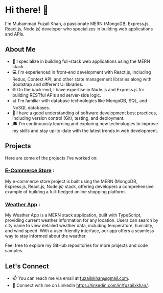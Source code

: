 # Hi there! 👋

I'm Muhammad Fuzail Khan, a passionate MERN (MongoDB, Express.js, React.js, Node.js) developer who specializes in building web applications and APIs.

## About Me

- 🚀 I specialize in building full-stack web applications using the MERN stack.
- 💻 I'm experienced in front-end development with React.js, including Redux, Context API, and other state management libraries along with Bootstrap and different UI libraries.
- 🌐 On the back-end, I have expertise in Node.js and Express.js for building RESTful APIs and server-side logic.
- 📊 I'm familiar with database technologies like MongoDB, SQL, and NoSQL databases.
- 🔧 I have a good understanding of software development best practices, including version control (Git), testing, and deployment.
- 🎓 I'm continuously learning and exploring new technologies to improve my skills and stay up-to-date with the latest trends in web development.

## Projects

Here are some of the projects I've worked on:

### <a href="https://github.com/fuzailxkhan/store">E-Commerce Store<a> :
My e-commerce store project is built using the MERN (MongoDB, Express.js, React.js, Node.js) stack, offering developers a comprehensive example of building a full-fledged online shopping platform.<br/>

### <a href="https://github.com/fuzailxkhan/weatherapp">Weather App<a> :
My Weather App is a MERN stack application, built with TypeScript, providing current weather information for any location. Users can search by city name to view detailed weather data, including temperature, humidity, and wind speed. With a user-friendly interface, our app offers a seamless way to stay informed about the weather.


Feel free to explore my GitHub repositories for more projects and code samples.

## Let's Connect

- 📫 You can reach me via email at fuzailxkhan@gmail.com.
- 💼 Connect with me on LinkedIn https://linkedin.com/in/fuzailxkhan/.


